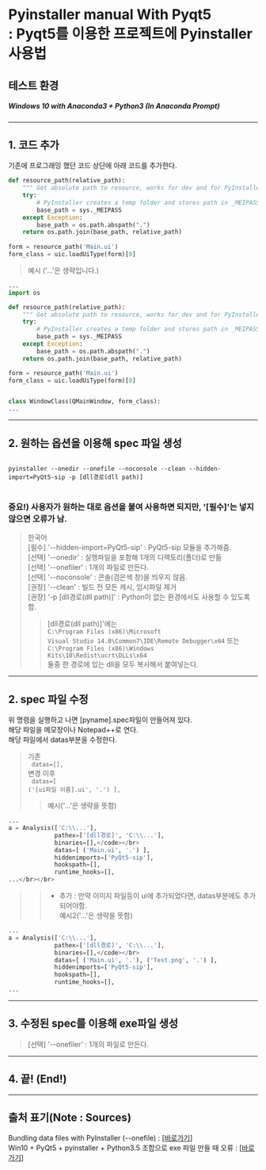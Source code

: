 Pyinstaller manual With Pyqt5</br> : Pyqt5를 이용한 프로젝트에 Pyinstaller 사용법
=========
## 테스트 환경</br>
##### Windows 10 with Anaconda3 + Python3 (In Anaconda Prompt)
***

## 1. 코드 추가
기존에 프로그래밍 했던 코드 상단에 아래 코드를 추가한다.</br>
```python
def resource_path(relative_path):
    """ Get absolute path to resource, works for dev and for PyInstaller """
    try:
        # PyInstaller creates a temp folder and stores path in _MEIPASS
        base_path = sys._MEIPASS
    except Exception:
        base_path = os.path.abspath(".")
    return os.path.join(base_path, relative_path)
    
form = resource_path('Main.ui')
form_class = uic.loadUiType(form)[0]
```

> 예시 ('...'은 생략입니다.)</br>
```python
...
import os

def resource_path(relative_path):
    """ Get absolute path to resource, works for dev and for PyInstaller """
    try:
        # PyInstaller creates a temp folder and stores path in _MEIPASS
        base_path = sys._MEIPASS
    except Exception:
        base_path = os.path.abspath(".")
    return os.path.join(base_path, relative_path)

form = resource_path('Main.ui')
form_class = uic.loadUiType(form)[0]


class WindowClass(QMainWindow, form_class):
...
```

***

## 2. 원하는 옵션을 이용해 spec 파일 생성

<code>
pyinstaller --onedir --onefile --noconsole --clean --hidden-import=PyQt5-sip -p [dll경로(dll path)]
</code></br>

### 중요!) 사용자가 원하는 대로 옵션을 붙여 사용하면 되지만, '[필수]'는 넣지 않으면 오류가 남.</br>

> 한국어</br>
> [필수] '--hidden-import=PyQt5-sip' : PyQt5-sip 모듈을 추가해줌.</br>
> [선택] '--onedir' : 실행파일을 포함해 1개의 디렉토리(폴더)로 만듦</br>
> [선택] '--onefiler' : 1개의 파일로 만든다.</br>
> [선택] '--noconsole' : 콘솔(검은색 창)을 띄우지 않음.</br>
> [권장] '--clean' : 빌드 전 모든 캐시, 임시파일 제거 </br>
> [권장] '-p [dll경로(dll path)]' : Python이 없는 환경에서도 사용할 수 있도록 함.</br>
> > [dll경로(dll path)]'에는</br>
> > <code>C:\Program Files (x86)\Microsoft Visual Studio 14.0\Common7\IDE\Remote Debugger\x64</code> 또는 <code>C:\Program Files (x86)\Windows Kits\10\Redist\ucrt\DLLs\x64</code></br>
> > 둘중 한 경로에 있는 dll을 모두 복사해서 붙여넣는다.</br>

***

## 2. spec 파일 수정
위 명령을 실행하고 나면 [pyname].spec파일이 만들어져 있다.</br>
해당 파일을 메모장이나 Notepad++로 연다.</br>
해당 파일에서 datas부분을 수정한다.</br>
> 기존</br>
> <code> datas=[], </code></br>
> 변경 이후</br>
> <code> datas=[ ('[ui파일 이름].ui', '.') ], </code></br>
> > 예시('...'은 생략을 뜻함)</br>
```python
...
a = Analysis(['C:\\...'],
             pathex=['[dll경로]', 'C:\\...'],
             binaries=[],</code></br>
             datas=[ ('Main.ui', '.') ],
             hiddenimports=['PyQt5-sip'],
             hookspath=[],
             runtime_hooks=[],
...</br></br>

```
> > + 추가 : 만약 이미지 파일등이 ui에 추가되었다면, datas부분에도 추가되어야함.</br>
> > 예시2('...'은 생략을 뜻함)</br>
```python
...
a = Analysis(['C:\\...'],
             pathex=['[dll경로]', 'C:\\...'],
             binaries=[],</code></br>
             datas=[ ('Main.ui', '.'), ('Test.png', '.') ],
             hiddenimports=['PyQt5-sip'],
             hookspath=[],
             runtime_hooks=[],
...
```


***

## 3. 수정된 spec를 이용해 exe파일 생성
> [선택] '--onefiler' : 1개의 파일로 만든다.</br>

***

## 4. 끝! (End!)

***

## 출처 표기(Note : Sources)</br>
Bundling data files with PyInstaller (--onefile) : [[바로가기](https://stackoverflow.com/questions/7674790/bundling-data-files-with-pyinstaller-onefile)]</br>
Win10 + PyQt5 + pyinstaller + Python3.5 조합으로 exe 파일 만들 때 오류 : [[바로가기](https://tina0430.tistory.com/34)]</br>

